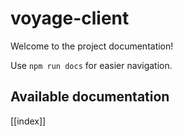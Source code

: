 # voyage-client

Welcome to the project documentation!

Use `npm run docs` for easier navigation.

## Available documentation

[[index]]

